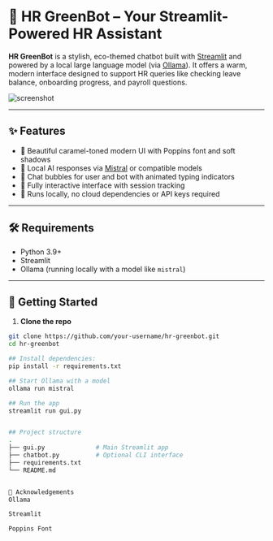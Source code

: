 # 🌿 HR GreenBot – Your Streamlit-Powered HR Assistant

**HR GreenBot** is a stylish, eco-themed chatbot built with [Streamlit](https://streamlit.io) and powered by a local large language model (via [Ollama](https://ollama.com/)). It offers a warm, modern interface designed to support HR queries like checking leave balance, onboarding progress, and payroll questions.

![screenshot](https://your-screenshot-url-here.com)

---

## ✨ Features

- 🎨 Beautiful caramel-toned modern UI with Poppins font and soft shadows
- 🤖 Local AI responses via [Mistral](https://ollama.com/library/mistral) or compatible models
- 💬 Chat bubbles for user and bot with animated typing indicators
- 🧾 Fully interactive interface with session tracking
- 🔐 Runs locally, no cloud dependencies or API keys required

---

## 🛠 Requirements

- Python 3.9+
- Streamlit
- Ollama (running locally with a model like `mistral`)

---

## 🚀 Getting Started

1. **Clone the repo**

```bash
git clone https://github.com/your-username/hr-greenbot.git
cd hr-greenbot

## Install dependencies:
pip install -r requirements.txt

## Start Ollama with a model
ollama run mistral

## Run the app
streamlit run gui.py


## Project structure
.
├── gui.py              # Main Streamlit app
├── chatbot.py          # Optional CLI interface
├── requirements.txt
└── README.md


🙌 Acknowledgements
Ollama

Streamlit

Poppins Font

